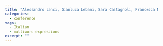```yaml
---
title: "Alessandro Lenci, Gianluca Lebani, Sara Castagnoli, Francesca Masini, and <strong>Malvina Nissim</strong>. SYMPAThy: Towards a comprehensive approach to the extraction of Italian Word Combinations. In Roberto Basili, Alessandro Lenci, Bernardo Magnini (eds.), <em>Proceedings of the First Italian Conference on Computational Linguistics (CLiC-it 2014)</em>, pp. 234-238, 9-10 December, Pisa, 2014"
categories: 
  - conference
tags:
  - Italian
  - multiword expressions
excerpt: ""
---
```




